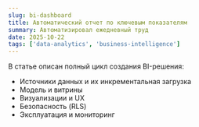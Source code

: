 ```yaml
---
slug: bi-dashboard
title: Автоматический отчет по ключевым показателям
summary: Автоматизировал ежедневный труд
date: 2025-10-22
tags: ['data-analytics', 'business-intelligence']
---
```


В статье описан полный цикл создания BI-решения: 

- Источники данных и их инкрементальная загрузка
- Модель и витрины
- Визуализации и UX
- Безопасность (RLS)
- Эксплуатация и мониторинг
